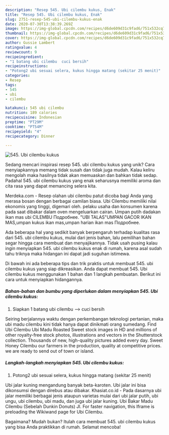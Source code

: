 ```yaml
---
description: "Resep 545. Ubi cilembu kukus, Enak"
title: "Resep 545. Ubi cilembu kukus, Enak"
slug: 2751-resep-545-ubi-cilembu-kukus-enak
date: 2020-07-30T13:38:39.269Z
image: https://img-global.cpcdn.com/recipes/d6de609d31c9fad6/751x532cq70/545-ubi-cilembu-kukus-foto-resep-utama.jpg
thumbnail: https://img-global.cpcdn.com/recipes/d6de609d31c9fad6/751x532cq70/545-ubi-cilembu-kukus-foto-resep-utama.jpg
cover: https://img-global.cpcdn.com/recipes/d6de609d31c9fad6/751x532cq70/545-ubi-cilembu-kukus-foto-resep-utama.jpg
author: Gussie Lambert
ratingvalue: 4
reviewcount: 9
recipeingredient:
- "1 batang ubi cilembu  cuci bersih"
recipeinstructions:
- "Potong2 ubi sesuai selera, kukus hingga matang (sekitar 25 menit)"
categories:
- Resep
tags:
- 545
- ubi
- cilembu

katakunci: 545 ubi cilembu 
nutrition: 189 calories
recipecuisine: Indonesian
preptime: "PT29M"
cooktime: "PT54M"
recipeyield: "4"
recipecategory: Dinner

---
```



![545. Ubi cilembu kukus](https://img-global.cpcdn.com/recipes/d6de609d31c9fad6/751x532cq70/545-ubi-cilembu-kukus-foto-resep-utama.jpg)

Sedang mencari inspirasi resep 545. ubi cilembu kukus yang unik? Cara menyiapkannya memang tidak susah dan tidak juga mudah. Kalau keliru mengolah maka hasilnya tidak akan memuaskan dan bahkan tidak sedap. Padahal 545. ubi cilembu kukus yang enak seharusnya memiliki aroma dan cita rasa yang dapat memancing selera kita.

Merdeka.com - Resep olahan ubi cilembu patut dicoba bagi Anda yang merasa bosan dengan berbagai camilan biasa. Ubi Cilembu memiliki nilai ekonomis yang tinggi, digemari oleh. pelaku usaha dan konsumen karena pada saat dibakar dalam oven mengeluarkan cairan. Umpan putih dadakan ikan mas ubi CILEMBU Подробнее. &#34;UBI TALAS&#34;UMPAN GACOR IKAN MAS,umpan kukus ikan mas,umpan harian ikan mas Подробнее.

Ada beberapa hal yang sedikit banyak berpengaruh terhadap kualitas rasa dari 545. ubi cilembu kukus, mulai dari jenis bahan, lalu pemilihan bahan segar hingga cara membuat dan menyajikannya. Tidak usah pusing kalau ingin menyiapkan 545. ubi cilembu kukus enak di rumah, karena asal sudah tahu triknya maka hidangan ini dapat jadi suguhan istimewa.


Di bawah ini ada beberapa tips dan trik praktis untuk membuat 545. ubi cilembu kukus yang siap dikreasikan. Anda dapat membuat 545. Ubi cilembu kukus menggunakan 1 bahan dan 1 langkah pembuatan. Berikut ini cara untuk menyiapkan hidangannya.

<!--inarticleads1-->

##### Bahan-bahan dan bumbu yang diperlukan dalam menyiapkan 545. Ubi cilembu kukus:

1. Siapkan 1 batang ubi cilembu --&gt; cuci bersih


Seiring berjalannya waktu dengan perkembangan teknologi pertanian, maka ubi madu cilembu kini tidak hanya dapat dinikmati orang sumedang. Find Ubi Cilembu Ubi Madu Roasted Sweet stock images in HD and millions of other royalty-free stock photos, illustrations and vectors in the Shutterstock collection. Thousands of new, high-quality pictures added every day. Sweet Honey Cilembu our farmers in the production, quality at competitive prices. we are ready to send out of town or island. 

<!--inarticleads2-->

##### Langkah-langkah menyiapkan 545. Ubi cilembu kukus:

1. Potong2 ubi sesuai selera, kukus hingga matang (sekitar 25 menit)


Ubi jalar kuning mengandung banyak beta-karoten. Ubi jalar ini bisa dikonsumsi dengan direbus atau dibakar. Khasiat.co.id - Pada dasarnya ubi jalar memiliki berbagai jenis ataupun varietas mulai dari ubi jalar putih, ubi ungu, ubi cilembu, ubi madu, dan juga ubi jalar kuning. Ubi Bakar Madu Cilembu (Sebelah Dunkin Donuts) Jl. For faster navigation, this Iframe is preloading the Wikiwand page for Ubi Cilembu. 

Bagaimana? Mudah bukan? Itulah cara membuat 545. ubi cilembu kukus yang bisa Anda praktikkan di rumah. Selamat mencoba!
